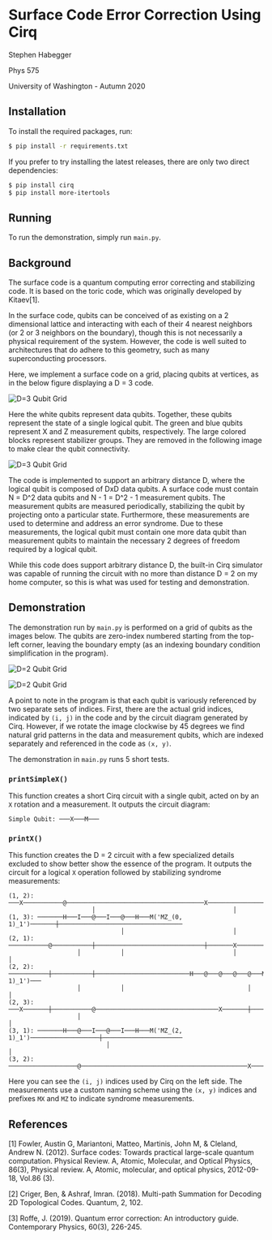 # Surface Code Error Correction Using Cirq

Stephen Habegger

Phys 575

University of Washington - Autumn 2020

## Installation

To install the required packages, run:

```bash
$ pip install -r requirements.txt
```

If you prefer to try installing the latest releases, there are only two direct dependencies:

```bash
$ pip install cirq
$ pip install more-itertools
```

## Running

To run the demonstration, simply run `main.py`.

## Background

The surface code is a quantum computing error correcting and stabilizing code. It is based on the toric code, which was originally developed by Kitaev[1].

In the surface code, qubits can be conceived of as existing on a 2 dimensional lattice and interacting with each of their 4 nearest neighbors (or 2 or 3 neighbors on the boundary), though this is not necessarily a physical requirement of the system. However, the code is well suited to architectures that do adhere to this geometry, such as many superconducting processors.

Here, we implement a surface code on a grid, placing qubits at vertices, as in the below figure displaying a D = 3 code.

![D=3 Qubit Grid](./d_3_background.svg)

Here the white qubits represent data qubits. Together, these qubits represent the state of a single logical qubit. The green and blue qubits represent X and Z measurement qubits, respectively. The large colored blocks represent stabilizer groups. They are removed in the following image to make clear the qubit connectivity.

![D=3 Qubit Grid](./d_3.svg)

The code is implemented to support an arbitrary distance D, where the logical qubit is composed of DxD data qubits. A surface code must contain N = D^2 data qubits and N - 1 = D^2 - 1 measurement qubits. The measurement qubits are measured periodically, stabilizing the qubit by projecting onto a particular state. Furthermore, these measurements are used to determine and address an error syndrome. Due to these measurements, the logical qubit must contain one more data qubit than measurement qubits to maintain the necessary 2 degrees of freedom required by a logical qubit.

While this code does support arbitrary distance D, the built-in Cirq simulator was capable of running the circuit with no more than distance D = 2 on my home computer, so this is what was used for testing and demonstration.

## Demonstration

The demonstration run by `main.py` is performed on a grid of qubits as the images below. The qubits are zero-index numbered starting from the top-left corner, leaving the boundary empty (as an indexing boundary condition simplification in the program).

![D=2 Qubit Grid](./d_2_background.svg)

![D=2 Qubit Grid](./d_2.svg)

A point to note in the program is that each qubit is variously referenced by two separate sets of indices. First, there are the actual grid indices, indicated by `(i, j)` in the code and by the circuit diagram generated by Cirq. However, if we rotate the image clockwise by 45 degrees we find natural grid patterns in the data and measurement qubits, which are indexed separately and referenced in the code as `(x, y)`.

The demonstration in `main.py` runs 5 short tests.

### `printSimpleX()`

This function creates a short Cirq circuit with a single qubit, acted on by an `X` rotation and a measurement. It outputs the circuit diagram:

```
Simple Qubit: ───X───M───
```

### `printX()`

This function creates the D = 2 circuit with a few specialized details excluded to show better show the essence of the program. It outputs the circuit for a logical `X` operation followed by stabilizing syndrome measurements:

```
(1, 2): ───X───────────@──────────────────────────────────────X──────────────────────────────────
                       │                                      │
(1, 3): ───────H───I───@───I───@───H───M('MZ_(0, 1)_1')───────┼──────────────────────────────────
                               │                              │
(2, 1): ───────────@───────────┼──────────────────────────────┼───────X──────────────────────────
                   │           │                              │       │
(2, 2): ───────────┼───────────┼──────────────────────────H───@───@───@───@───M('MX_(1, 1)_1')───
                   │           │                                  │       │
(2, 3): ───X───────┼───────────@──────────────────────────────────X───────┼──────────────────────
                   │                                                      │
(3, 1): ───────H───@───I───@───I───H───M('MZ_(2, 1)_1')───────────────────┼──────────────────────
                           │                                              │
(3, 2): ───────────────────@──────────────────────────────────────────────X──────────────────────
```

Here you can see the `(i, j)` indices used by Cirq on the left side. The measurements use a custom naming scheme using the `(x, y)` indices and prefixes `MX` and `MZ` to indicate syndrome measurements.

## References

[1] Fowler, Austin G, Mariantoni, Matteo, Martinis, John M, & Cleland, Andrew N. (2012). Surface codes: Towards practical large-scale quantum computation. Physical Review. A, Atomic, Molecular, and Optical Physics, 86(3), Physical review. A, Atomic, molecular, and optical physics, 2012-09-18, Vol.86 (3).

[2] Criger, Ben, & Ashraf, Imran. (2018). Multi-path Summation for Decoding 2D Topological Codes. Quantum, 2, 102.

[3] Roffe, J. (2019). Quantum error correction: An introductory guide. Contemporary Physics, 60(3), 226-245.
